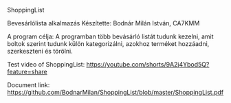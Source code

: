 ShoppingList

Bevesárlólista alkalmazás
Készítette: Bodnár Milán István, CA7KMM

A program célja:
A programban több bevásárló listát tudunk kezelni, amit boltok szerint tudunk külön kategorizálni, azokhoz terméket hozzáadni, szerkeszteni és törölni.

Test video of ShoppingList:
https://youtube.com/shorts/9A2j4Ybod5Q?feature=share

Document link:
https://github.com/BodnarMilan/ShoppingList/blob/master/ShoppingList.pdf
